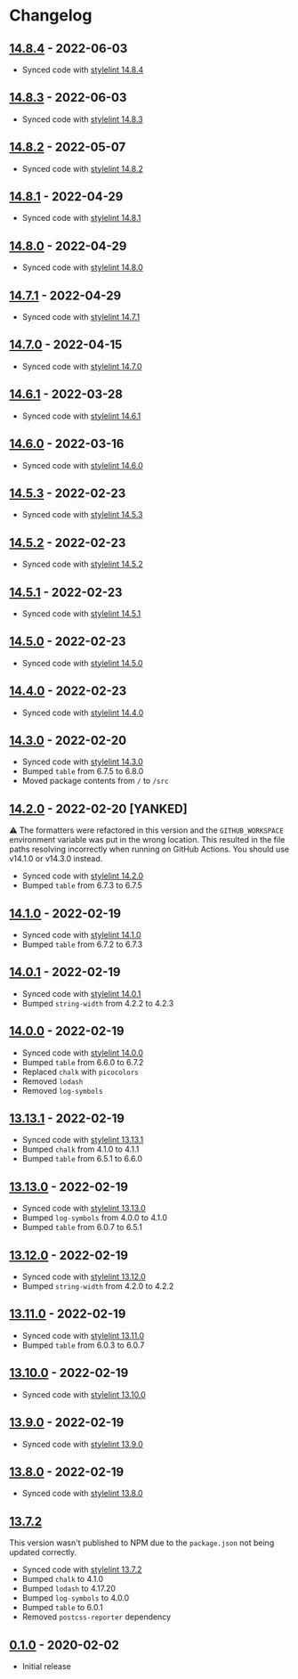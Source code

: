 # Changelog

## [14.8.4](https://github.com/xt0rted/stylelint-actions-formatters/compare/v14.8.3...v14.8.4) - 2022-06-03

- Synced code with [stylelint 14.8.4](https://github.com/stylelint/stylelint/releases/tag/14.8.4)

## [14.8.3](https://github.com/xt0rted/stylelint-actions-formatters/compare/v14.8.2...v14.8.3) - 2022-06-03

- Synced code with [stylelint 14.8.3](https://github.com/stylelint/stylelint/releases/tag/14.8.3)

## [14.8.2](https://github.com/xt0rted/stylelint-actions-formatters/compare/v14.8.1...v14.8.2) - 2022-05-07

- Synced code with [stylelint 14.8.2](https://github.com/stylelint/stylelint/releases/tag/14.8.2)

## [14.8.1](https://github.com/xt0rted/stylelint-actions-formatters/compare/v14.8.0...v14.8.1) - 2022-04-29

- Synced code with [stylelint 14.8.1](https://github.com/stylelint/stylelint/releases/tag/14.8.1)

## [14.8.0](https://github.com/xt0rted/stylelint-actions-formatters/compare/v14.7.1...v14.8.0) - 2022-04-29

- Synced code with [stylelint 14.8.0](https://github.com/stylelint/stylelint/releases/tag/14.8.0)

## [14.7.1](https://github.com/xt0rted/stylelint-actions-formatters/compare/v14.7.0...v14.7.1) - 2022-04-29

- Synced code with [stylelint 14.7.1](https://github.com/stylelint/stylelint/releases/tag/14.7.1)

## [14.7.0](https://github.com/xt0rted/stylelint-actions-formatters/compare/v14.6.1...v14.7.0) - 2022-04-15

- Synced code with [stylelint 14.7.0](https://github.com/stylelint/stylelint/releases/tag/14.7.0)

## [14.6.1](https://github.com/xt0rted/stylelint-actions-formatters/compare/v14.6.0...v14.6.1) - 2022-03-28

- Synced code with [stylelint 14.6.1](https://github.com/stylelint/stylelint/releases/tag/14.6.1)

## [14.6.0](https://github.com/xt0rted/stylelint-actions-formatters/compare/v14.5.3...v14.6.0) - 2022-03-16

- Synced code with [stylelint 14.6.0](https://github.com/stylelint/stylelint/releases/tag/14.6.0)

## [14.5.3](https://github.com/xt0rted/stylelint-actions-formatters/compare/v14.5.2...v14.5.3) - 2022-02-23

- Synced code with [stylelint 14.5.3](https://github.com/stylelint/stylelint/releases/tag/14.5.3)

## [14.5.2](https://github.com/xt0rted/stylelint-actions-formatters/compare/v14.5.1...v14.5.2) - 2022-02-23

- Synced code with [stylelint 14.5.2](https://github.com/stylelint/stylelint/releases/tag/14.5.2)

## [14.5.1](https://github.com/xt0rted/stylelint-actions-formatters/compare/v14.5.0...v14.5.1) - 2022-02-23

- Synced code with [stylelint 14.5.1](https://github.com/stylelint/stylelint/releases/tag/14.5.1)

## [14.5.0](https://github.com/xt0rted/stylelint-actions-formatters/compare/v14.4.0...v14.5.0) - 2022-02-23

- Synced code with [stylelint 14.5.0](https://github.com/stylelint/stylelint/releases/tag/14.5.0)

## [14.4.0](https://github.com/xt0rted/stylelint-actions-formatters/compare/v14.3.0...v14.4.0) - 2022-02-23

- Synced code with [stylelint 14.4.0](https://github.com/stylelint/stylelint/releases/tag/14.4.0)

## [14.3.0](https://github.com/xt0rted/stylelint-actions-formatters/compare/v14.2.0...v14.3.0) - 2022-02-20

- Synced code with [stylelint 14.3.0](https://github.com/stylelint/stylelint/releases/tag/14.3.0)
- Bumped `table` from 6.7.5 to 6.8.0
- Moved package contents from `/` to `/src`

## [14.2.0](https://github.com/xt0rted/stylelint-actions-formatters/compare/v14.1.0...v14.2.0) - 2022-02-20 [YANKED]

⚠️ The formatters were refactored in this version and the `GITHUB_WORKSPACE` environment variable was put in the wrong location. This resulted in the file paths resolving incorrectly when running on GitHub Actions. You should use v14.1.0 or v14.3.0 instead.

- Synced code with [stylelint 14.2.0](https://github.com/stylelint/stylelint/releases/tag/14.2.0)
- Bumped `table` from 6.7.3 to 6.7.5

## [14.1.0](https://github.com/xt0rted/stylelint-actions-formatters/compare/v14.0.1...v14.1.0) - 2022-02-19

- Synced code with [stylelint 14.1.0](https://github.com/stylelint/stylelint/releases/tag/14.1.0)
- Bumped `table` from 6.7.2 to 6.7.3

## [14.0.1](https://github.com/xt0rted/stylelint-actions-formatters/compare/v14.0.0...v14.0.1) - 2022-02-19

- Synced code with [stylelint 14.0.1](https://github.com/stylelint/stylelint/releases/tag/14.0.1)
- Bumped `string-width` from 4.2.2 to 4.2.3

## [14.0.0](https://github.com/xt0rted/stylelint-actions-formatters/compare/v13.13.1...v14.0.0) - 2022-02-19

- Synced code with [stylelint 14.0.0](https://github.com/stylelint/stylelint/releases/tag/14.0.0)
- Bumped `table` from 6.6.0 to 6.7.2
- Replaced `chalk` with `picocolors`
- Removed `lodash`
- Removed `log-symbols`

## [13.13.1](https://github.com/xt0rted/stylelint-actions-formatters/compare/v13.13.0...v13.13.1) - 2022-02-19

- Synced code with [stylelint 13.13.1](https://github.com/stylelint/stylelint/releases/tag/13.13.1)
- Bumped `chalk` from 4.1.0 to 4.1.1
- Bumped `table` from 6.5.1 to 6.6.0

## [13.13.0](https://github.com/xt0rted/stylelint-actions-formatters/compare/v13.12.0...v13.13.0) - 2022-02-19

- Synced code with [stylelint 13.13.0](https://github.com/stylelint/stylelint/releases/tag/13.13.0)
- Bumped `log-symbols` from 4.0.0 to 4.1.0
- Bumped `table` from 6.0.7 to 6.5.1

## [13.12.0](https://github.com/xt0rted/stylelint-actions-formatters/compare/v13.11.0...v13.12.0) - 2022-02-19

- Synced code with [stylelint 13.12.0](https://github.com/stylelint/stylelint/releases/tag/13.12.0)
- Bumped `string-width` from 4.2.0 to 4.2.2

## [13.11.0](https://github.com/xt0rted/stylelint-actions-formatters/compare/v13.10.0...v13.11.0) - 2022-02-19

- Synced code with [stylelint 13.11.0](https://github.com/stylelint/stylelint/releases/tag/13.11.0)
- Bumped `table` from 6.0.3 to 6.0.7

## [13.10.0](https://github.com/xt0rted/stylelint-actions-formatters/compare/v13.9.0...v13.10.0) - 2022-02-19

- Synced code with [stylelint 13.10.0](https://github.com/stylelint/stylelint/releases/tag/13.10.0)

## [13.9.0](https://github.com/xt0rted/stylelint-actions-formatters/compare/v13.8.0...v13.9.0) - 2022-02-19

- Synced code with [stylelint 13.9.0](https://github.com/stylelint/stylelint/releases/tag/13.9.0)

## [13.8.0](https://github.com/xt0rted/stylelint-actions-formatters/compare/v13.7.2...v13.8.0) - 2022-02-19

- Synced code with [stylelint 13.8.0](https://github.com/stylelint/stylelint/releases/tag/13.8.0)

## [13.7.2](https://github.com/xt0rted/stylelint-actions-formatters/compare/v0.1.0...v13.7.2)

This version wasn't published to NPM due to the `package.json` not being updated correctly.

- Synced code with [stylelint 13.7.2](https://github.com/stylelint/stylelint/releases/tag/13.7.2)
- Bumped `chalk` to 4.1.0
- Bumped `lodash` to 4.17.20
- Bumped `log-symbols` to 4.0.0
- Bumped `table` to 6.0.1
- Removed `postcss-reporter` dependency

## [0.1.0](https://github.com/xt0rted/stylelint-actions-formatters/releases/tag/v0.1.0) - 2020-02-02

- Initial release
